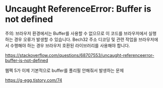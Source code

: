 # Uncaught ReferenceError: Buffer is not defined

주의: 브라우저 환경에서는 Buffer를 사용할 수 없으므로 이 코드를 브라우저에서 실행하는 경우 오류가 발생할 수 있습니다. Bech32 주소 디코딩 및 관련 작업을 브라우저에서 수행해야 하는 경우 브라우저 호환된 라이브러리를 사용해야 합니다.

https://stackoverflow.com/questions/68707553/uncaught-referenceerror-buffer-is-not-defined

웹펙 5가 이제 기본적으로 buffer를 폴리필 안해줘서 발생하는 문제

https://g-egg.tistory.com/74

